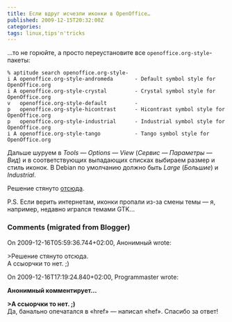 ```yaml
---
title: Если вдруг исчезли иконки в OpenOffice…
published: 2009-12-15T20:32:00Z
categories: 
tags: linux,tips'n'tricks
---
```


…то не горюйте, а просто переустановите все <code>openoffice.org-style</code>-пакеты:
```
% aptitude search openoffice.org-style-
i A openoffice.org-style-andromeda       - Default symbol style for OpenOffice.org
i A openoffice.org-style-crystal         - Crystal symbol style for OpenOffice.org
v   openoffice.org-style-default         -
p   openoffice.org-style-hicontrast      - Hicontrast symbol style for OpenOffice.org
p   openoffice.org-style-industrial      - Industrial symbol style for OpenOffice.org
i A openoffice.org-style-tango           - Tango symbol style for OpenOffice.org
```
Дальше шуруем в <i>Tools — Options — View</i> (<i>Сервис — Параметры — Вид</i>) и в соответствующих выпадающих списках выбираем размер и стиль иконок. В Debian по умолчанию должно быть <i>Large</i> (<i>Большие</i>) и <i>Industrial</i>.

Решение стянуто <a href="http://ubuntuforums.org/showthread.php?t=528369">отсюда</a>.

P.S. Если верить интернетам, иконки пропали из-за смены темы — я, например, недавно игрался темами GTK…

<h3 id='hakyll-convert-comments-title'>Comments (migrated from Blogger)</h3>
<div class='hakyll-convert-comment'>
<p class='hakyll-convert-comment-date'>On 2009-12-16T05:59:36.744+02:00, Анонимный wrote:</p>
<p class='hakyll-convert-comment-body'>
&gt;Решение стянуто отсюда.<br/>
А ссыорчки то нет. ;)
</p>
</div>

<div class='hakyll-convert-comment'>
<p class='hakyll-convert-comment-date'>On 2009-12-16T17:19:24.840+02:00, Programmaster wrote:</p>
<p class='hakyll-convert-comment-body'>
<b>Анонимный комментирует... 

&gt;А ссыорчки то нет. ;)</b><br/>
Да, банально опечатался в «href» — написал «hef». Спасибо за ответ!
</p>
</div>



